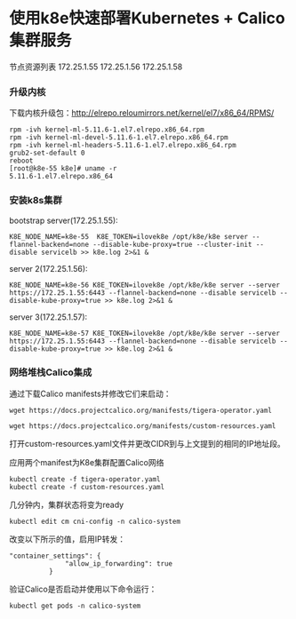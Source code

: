 # 使用k8e快速部署Kubernetes + Calico集群服务

节点资源列表
172.25.1.55
172.25.1.56
172.25.1.58

### 升级内核

下载内核升级包：http://elrepo.reloumirrors.net/kernel/el7/x86_64/RPMS/
```
rpm -ivh kernel-ml-5.11.6-1.el7.elrepo.x86_64.rpm 
rpm -ivh kernel-ml-devel-5.11.6-1.el7.elrepo.x86_64.rpm 
rpm -ivh kernel-ml-headers-5.11.6-1.el7.elrepo.x86_64.rpm
grub2-set-default 0
reboot
[root@k8e-55 k8e]# uname -r
5.11.6-1.el7.elrepo.x86_64
```

### 安装k8s集群

bootstrap server(172.25.1.55): 
```
K8E_NODE_NAME=k8e-55  K8E_TOKEN=ilovek8e /opt/k8e/k8e server --flannel-backend=none --disable-kube-proxy=true --cluster-init --disable servicelb >> k8e.log 2>&1 &
```
server 2(172.25.1.56):
```
K8E_NODE_NAME=k8e-56 K8E_TOKEN=ilovek8e /opt/k8e/k8e server --server https://172.25.1.55:6443 --flannel-backend=none --disable servicelb --disable-kube-proxy=true >> k8e.log 2>&1 &
```
server 3(172.25.1.57):
```
K8E_NODE_NAME=k8e-57 K8E_TOKEN=ilovek8e /opt/k8e/k8e server --server https://172.25.1.55:6443 --flannel-backend=none --disable servicelb --disable-kube-proxy=true >> k8e.log 2>&1 &
```

### 网络堆栈Calico集成

通过下载Calico manifests并修改它们来启动：
```
wget https://docs.projectcalico.org/manifests/tigera-operator.yaml

wget https://docs.projectcalico.org/manifests/custom-resources.yaml

```
打开custom-resources.yaml文件并更改CIDR到与上文提到的相同的IP地址段。

应用两个manifest为K8e集群配置Calico网络
```
kubectl create -f tigera-operator.yaml
kubectl create -f custom-resources.yaml
```
几分钟内，集群状态将变为ready

```
kubectl edit cm cni-config -n calico-system
```

改变以下所示的值，启用IP转发：
```
"container_settings": {
              "allow_ip_forwarding": true
          }
```

验证Calico是否启动并使用以下命令运行：
```
kubectl get pods -n calico-system
```

